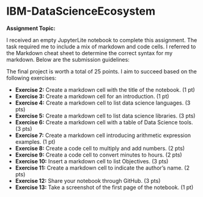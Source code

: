 # IBM-DataScienceEcosystem
**Assignment Topic:**

I received an empty JupyterLite notebook to complete this assignment. The task required me to include a mix of markdown and code cells. I referred to the Markdown cheat sheet to determine the correct syntax for my markdown. Below are the submission guidelines:

The final project is worth a total of 25 points. I aim to succeed based on the following exercises:

- **Exercise 2:** Create a markdown cell with the title of the notebook. (1 pt)
- **Exercise 3:** Create a markdown cell for an introduction. (1 pt)
- **Exercise 4:** Create a markdown cell to list data science languages. (3 pts)
- **Exercise 5:** Create a markdown cell to list data science libraries. (3 pts)
- **Exercise 6:** Create a markdown cell with a table of Data Science tools. (3 pts)
- **Exercise 7:** Create a markdown cell introducing arithmetic expression examples. (1 pt)
- **Exercise 8:** Create a code cell to multiply and add numbers. (2 pts)
- **Exercise 9:** Create a code cell to convert minutes to hours. (2 pts)
- **Exercise 10:** Insert a markdown cell to list Objectives. (3 pts)
- **Exercise 11:** Create a markdown cell to indicate the author’s name. (2 pts)
- **Exercise 12:** Share your notebook through GitHub. (3 pts)
- **Exercise 13:** Take a screenshot of the first page of the notebook. (1 pt)
